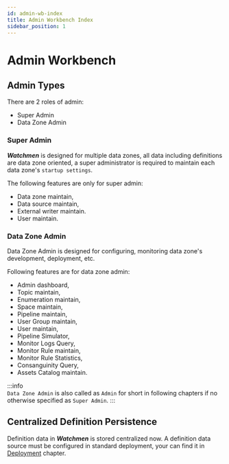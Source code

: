 ```yaml
---
id: admin-wb-index  
title: Admin Workbench Index  
sidebar_position: 1
---
```


# Admin Workbench

## Admin Types

There are 2 roles of admin:

- Super Admin
- Data Zone Admin

### Super Admin

**_Watchmen_** is designed for multiple data zones, all data including definitions are data zone oriented, a super administrator is required
to maintain each data zone's `startup settings`.

The following features are only for super admin:

- Data zone maintain,
- Data source maintain,
- External writer maintain.
- User maintain.

### Data Zone Admin

Data Zone Admin is designed for configuring, monitoring data zone's development, deployment, etc.

Following features are for data zone admin:

- Admin dashboard,
- Topic maintain,
- Enumeration maintain,
- Space maintain,
- Pipeline maintain,
- User Group maintain,
- User maintain,
- Pipeline Simulator,
- Monitor Logs Query,
- Monitor Rule maintain,
- Monitor Rule Statistics,
- Consanguinity Query,
- Assets Catalog maintain.

:::info  
`Data Zone Admin` is also called as `Admin` for short in following chapters if no otherwise specified as `Super Admin`.
:::

## Centralized Definition Persistence

Definition data in **_Watchmen_** is stored centralized now. A definition data source must be configured in standard deployment, your can
find it in [Deployment](../../deployment/deploy-index) chapter.